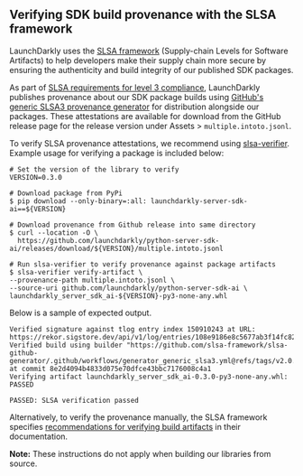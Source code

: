 ## Verifying SDK build provenance with the SLSA framework

LaunchDarkly uses the [SLSA framework](https://slsa.dev/spec/v1.0/about) (Supply-chain Levels for Software Artifacts) to help developers make their supply chain more secure by ensuring the authenticity and build integrity of our published SDK packages.

As part of [SLSA requirements for level 3 compliance](https://slsa.dev/spec/v1.0/requirements), LaunchDarkly publishes provenance about our SDK package builds using [GitHub's generic SLSA3 provenance generator](https://github.com/slsa-framework/slsa-github-generator/blob/main/internal/builders/generic/README.md#generation-of-slsa3-provenance-for-arbitrary-projects) for distribution alongside our packages. These attestations are available for download from the GitHub release page for the release version under Assets > `multiple.intoto.jsonl`.

To verify SLSA provenance attestations, we recommend using [slsa-verifier](https://github.com/slsa-framework/slsa-verifier). Example usage for verifying a package is included below:

<!-- x-release-please-start-version -->

```
# Set the version of the library to verify
VERSION=0.3.0
```

<!-- x-release-please-end -->

```
# Download package from PyPi
$ pip download --only-binary=:all: launchdarkly-server-sdk-ai==${VERSION}

# Download provenance from Github release into same directory
$ curl --location -O \
  https://github.com/launchdarkly/python-server-sdk-ai/releases/download/${VERSION}/multiple.intoto.jsonl

# Run slsa-verifier to verify provenance against package artifacts
$ slsa-verifier verify-artifact \
--provenance-path multiple.intoto.jsonl \
--source-uri github.com/launchdarkly/python-server-sdk-ai \
launchdarkly_server_sdk_ai-${VERSION}-py3-none-any.whl
```

Below is a sample of expected output.

```
Verified signature against tlog entry index 150910243 at URL: https://rekor.sigstore.dev/api/v1/log/entries/108e9186e8c5677ab3f14fc82cd3deb769e07ef812cadda623c08c77d4e51fc03124ee7542c470a1
Verified build using builder "https://github.com/slsa-framework/slsa-github-generator/.github/workflows/generator_generic_slsa3.yml@refs/tags/v2.0.0" at commit 8e2d4094b4833d075e70dfce43bbc7176008c4a1
Verifying artifact launchdarkly_server_sdk_ai-0.3.0-py3-none-any.whl: PASSED

PASSED: SLSA verification passed
```

Alternatively, to verify the provenance manually, the SLSA framework specifies [recommendations for verifying build artifacts](https://slsa.dev/spec/v1.0/verifying-artifacts) in their documentation.

**Note:** These instructions do not apply when building our libraries from source.
